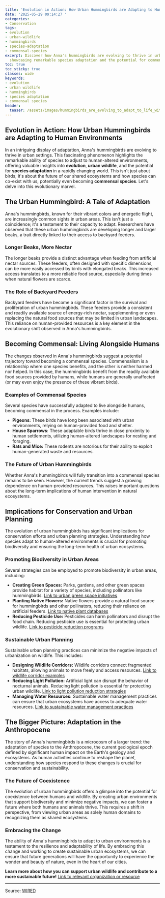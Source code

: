 ```yaml
---
title: 'Evolution in Action: How Urban Hummingbirds are Adapting to Human Environments'
date: '2025-05-29 09:14:27 '
categories:
- Conservation
tags:
- evolution
- urban-wildlife
- hummingbirds
- species-adaptation
- commensal-species
excerpt: Discover how Anna's hummingbirds are evolving to thrive in urban environments,
  showcasing remarkable species adaptation and the potential for commensalism.
toc: true
toc_sticky: true
classes: wide
keywords:
- evolution
- urban wildlife
- hummingbirds
- species adaptation
- commensal species
header:
  teaser: /assets/images/hummingbirds_are_evolving_to_adapt_to_life_with_hu_20250529091427.jpg
---
```


## Evolution in Action: How Urban Hummingbirds are Adapting to Human Environments

In an intriguing display of adaptation, Anna's hummingbirds are evolving to thrive in urban settings. This fascinating phenomenon highlights the remarkable ability of species to adjust to human-altered environments, offering valuable insights into **evolution**, **urban wildlife**, and the potential for **species adaptation** in a rapidly changing world. This isn't just about birds; it's about the future of our shared ecosystems and how species can co-exist with us, potentially even becoming **commensal species**. Let's delve into this evolutionary marvel.

## The Urban Hummingbird: A Tale of Adaptation

Anna's hummingbirds, known for their vibrant colors and energetic flight, are increasingly common sights in urban areas. This isn't just a coincidence; it's a testament to their capacity to adapt. Researchers have observed that these urban hummingbirds are developing longer and larger beaks, a trait directly linked to their access to backyard feeders.

### Longer Beaks, More Nectar

The longer beaks provide a distinct advantage when feeding from artificial nectar sources. These feeders, often designed with specific dimensions, can be more easily accessed by birds with elongated beaks. This increased access translates to a more reliable food source, especially during times when natural flowers are scarce.

### The Role of Backyard Feeders

Backyard feeders have become a significant factor in the survival and proliferation of urban hummingbirds. These feeders provide a consistent and readily available source of energy-rich nectar, supplementing or even replacing the natural food sources that may be limited in urban landscapes. This reliance on human-provided resources is a key element in the evolutionary shift observed in Anna's hummingbirds.

## Becoming Commensal: Living Alongside Humans

The changes observed in Anna's hummingbirds suggest a potential trajectory toward becoming a commensal species. Commensalism is a relationship where one species benefits, and the other is neither harmed nor helped. In this case, the hummingbirds benefit from the readily available food sources provided by humans, while humans are generally unaffected (or may even enjoy the presence of these vibrant birds).

### Examples of Commensal Species

Several species have successfully adapted to live alongside humans, becoming commensal in the process. Examples include:

*   **Pigeons:** These birds have long been associated with urban environments, relying on human-provided food and shelter.
*   **House Sparrows:** These adaptable birds thrive in close proximity to human settlements, utilizing human-altered landscapes for nesting and foraging.
*   **Rats and Mice:** These rodents are notorious for their ability to exploit human-generated waste and resources.

### The Future of Urban Hummingbirds

Whether Anna's hummingbirds will fully transition into a commensal species remains to be seen. However, the current trends suggest a growing dependence on human-provided resources. This raises important questions about the long-term implications of human intervention in natural ecosystems.

## Implications for Conservation and Urban Planning

The evolution of urban hummingbirds has significant implications for conservation efforts and urban planning strategies. Understanding how species adapt to human-altered environments is crucial for promoting biodiversity and ensuring the long-term health of urban ecosystems.

### Promoting Biodiversity in Urban Areas

Several strategies can be employed to promote biodiversity in urban areas, including:

*   **Creating Green Spaces:** Parks, gardens, and other green spaces provide habitat for a variety of species, including pollinators like hummingbirds. [Link to urban green space initiatives](https://www.example.com/urban-green-spaces)
*   **Planting Native Flowers:** Native flowers provide a natural food source for hummingbirds and other pollinators, reducing their reliance on artificial feeders. [Link to native plant databases](https://www.example.com/native-plants)
*   **Reducing Pesticide Use:** Pesticides can harm pollinators and disrupt the food chain. Reducing pesticide use is essential for protecting urban wildlife. [Link to pesticide reduction programs](https://www.example.com/pesticide-reduction)

### Sustainable Urban Planning

Sustainable urban planning practices can minimize the negative impacts of urbanization on wildlife. This includes:

*   **Designing Wildlife Corridors:** Wildlife corridors connect fragmented habitats, allowing animals to move freely and access resources. [Link to wildlife corridor examples](https://www.example.com/wildlife-corridors)
*   **Reducing Light Pollution:** Artificial light can disrupt the behavior of nocturnal animals. Reducing light pollution is essential for protecting urban wildlife. [Link to light pollution reduction strategies](https://www.example.com/light-pollution)
*   **Managing Water Resources:** Sustainable water management practices can ensure that urban ecosystems have access to adequate water resources. [Link to sustainable water management practices](https://www.example.com/sustainable-water)

## The Bigger Picture: Adaptation in the Anthropocene

The story of Anna's hummingbirds is a microcosm of a larger trend: the adaptation of species to the Anthropocene, the current geological epoch defined by significant human impact on the Earth's geology and ecosystems. As human activities continue to reshape the planet, understanding how species respond to these changes is crucial for conservation and sustainability.

### The Future of Coexistence

The evolution of urban hummingbirds offers a glimpse into the potential for coexistence between humans and wildlife. By creating urban environments that support biodiversity and minimize negative impacts, we can foster a future where both humans and animals thrive. This requires a shift in perspective, from viewing urban areas as solely human domains to recognizing them as shared ecosystems.

### Embracing the Change

The ability of Anna's hummingbirds to adapt to urban environments is a testament to the resilience and adaptability of life. By embracing this change and working to create sustainable urban ecosystems, we can ensure that future generations will have the opportunity to experience the wonder and beauty of nature, even in the heart of our cities.

**Learn more about how you can support urban wildlife and contribute to a more sustainable future!** [Link to relevant organization or resource](https://www.example.com/urban-wildlife-support)


---

Source: [WIRED](https://www.wired.com/story/hummingbirds-are-evolving-to-adapt-to-life-with-humans/)